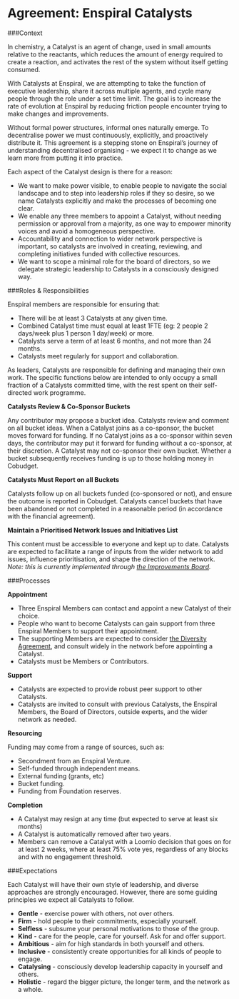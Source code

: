 # Agreement: Enspiral Catalysts

###Context


In chemistry, a Catalyst is an agent of change, used in small amounts relative to the reactants, which reduces the amount of energy required to create a reaction, and activates the rest of the system without itself getting consumed. 

With Catalysts at Enspiral, we are attempting to take the function of executive leadership, share it across multiple agents, and cycle many people through the role under a set time limit. The goal is to increase the rate of evolution at Enspiral by reducing friction people encounter trying to make changes and improvements.

Without formal power structures, informal ones naturally emerge. To decentralise power we must continuously, explicitly, and proactively distribute it. This agreement is a stepping stone on Enspiral’s journey of understanding decentralised organising - we expect it to change as we learn more from putting it into practice.

Each aspect of the Catalyst design is there for a reason:


* We want to make power visible, to enable people to navigate the social landscape and to step into leadership roles if they so desire, so we name Catalysts explicitly and make the processes of becoming one clear.
* We enable any three members to appoint a Catalyst, without needing permission or approval from a majority, as one way to empower minority voices and avoid a homogeneous perspective.
* Accountability and connection to wider network perspective is important, so catalysts are involved in creating, reviewing, and completing initiatives funded with collective resources.
* We want to scope a minimal role for the board of directors, so we delegate strategic leadership to Catalysts in a consciously designed way.


###Roles & Responsibilities

Enspiral members are responsible for ensuring that:

* There will be at least 3 Catalysts at any given time.
* Combined Catalyst time must equal at least 1FTE (eg: 2 people 2 days/week plus 1 person 1 day/week) or more.
* Catalysts serve a term of at least 6 months, and not more than 24 months.
* Catalysts meet regularly for support and collaboration.

As leaders, Catalysts are responsible for defining and managing their own work. The specific functions below are intended to only occupy a small fraction of a Catalysts committed time, with the rest spent on their self-directed work programme.

**Catalysts Review & Co-Sponsor Buckets**


Any contributor may propose a bucket idea. Catalysts review and comment on all bucket ideas. When a Catalyst joins as a co-sponsor, the bucket moves forward for funding. If no Catalyst joins as a co-sponsor within seven days, the contributor may put it forward for funding without a co-sponsor, at their discretion. A Catalyst may not co-sponsor their own bucket. Whether a bucket subsequently receives funding is up to those holding money in Cobudget.


**Catalysts Must Report on all Buckets**

Catalysts follow up on all buckets funded (co-sponsored or not), and ensure the outcome is reported in Cobudget. Catalysts cancel buckets that have been abandoned or not completed in a reasonable period (in accordance with the financial agreement). 

**Maintain a Prioritised Network Issues and Initiatives List**

This content must be accessible to everyone and kept up to date. Catalysts are expected to facilitate a range of inputs from the wider network to add issues, influence prioritisation, and shape the direction of the network. *Note: this is currently implemented through [the Improvements Board](/guides/improvements.html).*

###Processes

**Appointment**

* Three Enspiral Members can contact and appoint a new Catalyst of their choice.
* People who want to become Catalysts can gain support from three Enspiral Members to support their appointment.
* The supporting Members are expected to consider [the Diversity Agreement](/diversity_agreement.html), and consult widely in the network before appointing a Catalyst.
* Catalysts must be Members or Contributors.

**Support**

* Catalysts are expected to provide robust peer support to other Catalysts.
* Catalysts are invited to consult with previous Catalysts, the Enspiral Members, the Board of Directors, outside experts, and the wider network as needed.

**Resourcing**

Funding may come from a range of sources, such as:
* Secondment from an Enspiral Venture.
* Self-funded through independent means.
* External funding (grants, etc)
* Bucket funding.
* Funding from Foundation reserves.

**Completion**

* A Catalyst may resign at any time (but expected to serve at least six months)
* A Catalyst is automatically removed after two years.
* Members can remove a Catalyst with a Loomio decision that goes on for at least 2 weeks, where at least 75% vote yes, regardless of any blocks and with no engagement threshold.


###Expectations

Each Catalyst will have their own style of leadership, and diverse approaches are strongly encouraged. However, there are some guiding principles we expect all Catalysts to follow.

* **Gentle** - exercise power with others, not over others.
* **Firm** - hold people to their commitments, especially yourself.
* **Selfless** - subsume your personal motivations to those of the group.
* **Kind** - care for the people, care for yourself. Ask for and offer support.
* **Ambitious** - aim for high standards in both yourself and others.
* **Inclusive** - consistently create opportunities for all kinds of people to engage.
* **Catalysing** - consciously develop leadership capacity in yourself and others.
* **Holistic** - regard the bigger picture, the longer term, and the network as a whole.
